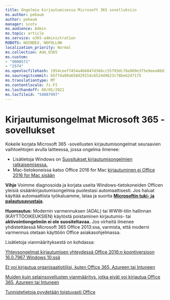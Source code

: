 ```yaml
---
title: Ongelmia kirjautumisessa Microsoft 365 sovelluksiin
ms.author: pebaum
author: pebaum
manager: scotv
ms.audience: Admin
ms.topic: article
ms.service: o365-administration
ROBOTS: NOINDEX, NOFOLLOW
localization_priority: Normal
ms.collection: Adm_O365
ms.custom:
- "9000571"
- "2574"
ms.openlocfilehash: 1954ceef7454a4bb047d366cc55793dc78a969e375e9eea88d2d0dbe7f4997ef
ms.sourcegitcommit: b5f7da89a650d2915dc652449623c78be6247175
ms.translationtype: MT
ms.contentlocale: fi-FI
ms.lasthandoff: 08/05/2021
ms.locfileid: "54087997"
---
```

# <a name="issues-signing-into-microsoft-365-apps"></a>Kirjautumisongelmat Microsoft 365 -sovellukset

Kokeile korjata Microsoft 365 -sovellusten kirjautumisongelmat seuraavien vaihtoehtojen avulla laitteessa, jossa ongelma ilmenee:  

- Lisätietoja Windows on [Suositukset kirjautumisongelmien ratkaisemisessa.](https://docs.microsoft.com/office365/troubleshoot/administration/disabling-adal-wam-not-recommended#recommendations-on-resolving-common-sign-in-issues)
- Mac-tietokoneissa katso Office 2016 for Mac [kirjautuminen ei Office 2016 for Mac sisään](https://docs.microsoft.com/office365/troubleshoot/authentication/sign-in-to-office-2016-for-mac-fail)

**Vihje** Voimme diagnosoida ja korjata useita Windows-tietokoneiden Officen yleisiä sisäänkirjautumisongelmia puolestasi automaattisesti. Jos haluat käyttää automaattista työkaluamme, lataa ja suorita **[Microsoftin tuki- ja palautusavustaja](https://aka.ms/SaRA-OfficeSignInScenario)**.

**Huomautus:** Modernin varmennuksen (ADAL) tai WWW-tilin hallinnan (KÄYTTÖOIKEUKSIEN) käytöstä poistaminen kirjautumis- tai **aktivointiongelmiin ei ole suositeltavaa.** Jos virheitä ilmenee yhdistettäessä Microsoft 365 Office 2013:ssa, varmista, [](https://docs.microsoft.com/microsoft-365/admin/security-and-compliance/enable-modern-authentication) että moderni varmennus otetaan käyttöön Office asiakasohjelmassa.

Lisätietoja vianmäärityksestä on kohdassa:

[Yhteysongelmat kirjautumisen yhteydessä Office 2016:n koontiversioon 16.0.7967 Windows 10:ssä](https://docs.microsoft.com/office365/troubleshoot/administration/connection-issue-when-sign-in-office-2016)  

[Et voi kirjautua organisaatiotiliisi, kuten Office 365, Azureen tai Intuneen](https://docs.microsoft.com/office365/troubleshoot/authentication/sign-in-to-office-365-azure-intune)

[Muiden kuin selainsovellusten vianmääritys, jotka eivät voi kirjautua Office 365, Azureen tai Intuneen](https://support.office.com/article/how-to-troubleshoot-non-browser-apps-that-can-t-sign-in-to-office-365-azure-or-intune-3ba1b268-66f6-462c-b0e5-070f5c2603c1?ui=en-US&rs=en-US&ad=US)

[Tunnistetietoja pyydetään toistuvasti Office](https://docs.microsoft.com/office365/troubleshoot/authentication/access-denied-when-connect-to-office-365)